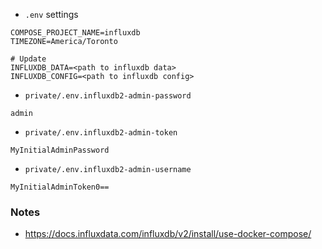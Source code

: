 - `.env` settings
```env
COMPOSE_PROJECT_NAME=influxdb
TIMEZONE=America/Toronto

# Update
INFLUXDB_DATA=<path to influxdb data>
INFLUXDB_CONFIG=<path to influxdb config>
```

- `private/.env.influxdb2-admin-password`
```
admin
```

- `private/.env.influxdb2-admin-token`
```
MyInitialAdminPassword
```

- `private/.env.influxdb2-admin-username`
```
MyInitialAdminToken0==
```

### Notes
- https://docs.influxdata.com/influxdb/v2/install/use-docker-compose/